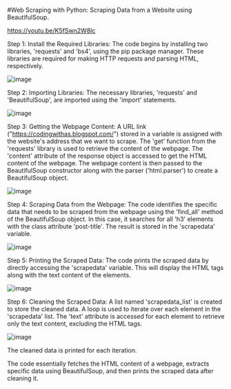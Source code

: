#Web Scraping with Python: Scraping Data from a Website using BeautifulSoup.

https://youtu.be/K5fSwn2W8lc

Step 1: Install the Required Libraries:
The code begins by installing two libraries, 'requests' and 'bs4', using the pip package manager. These libraries are required for making HTTP requests and parsing HTML, respectively.

![image](https://github.com/anupamshrivastavaadm/Web-Scraping-with-Python/assets/118778677/a7f7967d-aef1-4e40-ad75-b16e69c6254a)

Step 2: Importing Libraries:
The necessary libraries, 'requests' and 'BeautifulSoup', are imported using the 'import' statements.

![image](https://github.com/anupamshrivastavaadm/Web-Scraping-with-Python/assets/118778677/b30fb7fe-a8fb-4a70-9f13-6e2eed78e26f)

Step 3: Getting the Webpage Content:
A URL link ("https://codingwithas.blogspot.com/") stored in a variable is assigned with the website's address that we want to scrape.
The 'get' function from the 'requests' library is used to retrieve the content of the webpage.
The 'content' attribute of the response object is accessed to get the HTML content of the webpage.
The webpage content is then passed to the BeautifulSoup constructor along with the parser ('html.parser') to create a BeautifulSoup object.

![image](https://github.com/anupamshrivastavaadm/Web-Scraping-with-Python/assets/118778677/b86ad35e-7621-428b-84d8-22a64eced902)

Step 4: Scraping Data from the Webpage:
The code identifies the specific data that needs to be scraped from the webpage using the 'find_all' method of the BeautifulSoup object.
In this case, it searches for all 'h3' elements with the class attribute 'post-title'.
The result is stored in the 'scrapedata' variable.

![image](https://github.com/anupamshrivastavaadm/Web-Scraping-with-Python/assets/118778677/deb892a1-8a09-4014-a177-82babe6d8f11)

Step 5: Printing the Scraped Data:
The code prints the scraped data by directly accessing the 'scrapedata' variable.
This will display the HTML tags along with the text content of the elements.

![image](https://github.com/anupamshrivastavaadm/Web-Scraping-with-Python/assets/118778677/209b19c6-7a08-4ae4-9c31-147db1742ea7)

Step 6: Cleaning the Scraped Data:
A list named 'scrapedata_list' is created to store the cleaned data.
A loop is used to iterate over each element in the 'scrapedata' list.
The 'text' attribute is accessed for each element to retrieve only the text content, excluding the HTML tags.

![image](https://github.com/anupamshrivastavaadm/Web-Scraping-with-Python/assets/118778677/601ee01a-747b-4668-81d2-db55292d284d)

The cleaned data is printed for each iteration.

The code essentially fetches the HTML content of a webpage, extracts specific data using BeautifulSoup, and then prints the scraped data after cleaning it.
